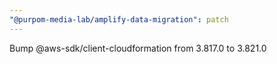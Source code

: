 ```yaml
---
"@purpom-media-lab/amplify-data-migration": patch
---
```


Bump @aws-sdk/client-cloudformation from 3.817.0 to 3.821.0
